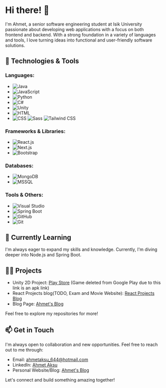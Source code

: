 # Hi there! 👋

I'm Ahmet, a senior software engineering student at Isik University passionate about developing web applications with a focus on both frontend and backend. With a strong foundation in a variety of languages and tools, I love turning ideas into functional and user-friendly software solutions.

## 🔧 Technologies & Tools
### Languages:
- ![Java](https://img.shields.io/badge/Java-007396?style=for-the-badge&logo=java&logoColor=white)
- ![JavaScript](https://img.shields.io/badge/JavaScript-F7DF1E?style=for-the-badge&logo=javascript&logoColor=black)
- ![Python](https://img.shields.io/badge/Python-3776AB?style=for-the-badge&logo=python&logoColor=white)
- ![C#](https://img.shields.io/badge/C%23-239120?style=for-the-badge&logo=c-sharp&logoColor=white)
- ![Unity](https://img.shields.io/badge/Unity-000000?style=for-the-badge&logo=unity&logoColor=white)
- ![HTML](https://img.shields.io/badge/HTML5-E34F26?style=for-the-badge&logo=html5&logoColor=white)
- ![CSS](https://img.shields.io/badge/CSS-1572B6?style=for-the-badge&logo=css3&logoColor=white) ![Sass](https://img.shields.io/badge/Sass-CC6699?style=for-the-badge&logo=sass&logoColor=white) ![Tailwind CSS](https://img.shields.io/badge/Tailwind_CSS-38B2AC?style=for-the-badge&logo=tailwind-css&logoColor=white)
  
### Frameworks & Libraries:
- ![React.js](https://img.shields.io/badge/React.js-61DAFB?style=for-the-badge&logo=react&logoColor=black)
- ![Next.js](https://img.shields.io/badge/Next.js-000000?style=for-the-badge&logo=next.js&logoColor=white)
- ![Bootstrap](https://img.shields.io/badge/Bootstrap-563D7C?style=for-the-badge&logo=bootstrap&logoColor=white)

### Databases:
- ![MongoDB](https://img.shields.io/badge/MongoDB-47A248?style=for-the-badge&logo=mongodb&logoColor=white)
- ![MSSQL](https://img.shields.io/badge/Microsoft_SQL_Server-CC2927?style=for-the-badge&logo=microsoft-sql-server&logoColor=white)

### Tools & Others:
- ![Visual Studio](https://img.shields.io/badge/Visual_Studio-5C2D91?style=for-the-badge&logo=visual-studio&logoColor=white)
- ![Spring Boot](https://img.shields.io/badge/Spring_Boot-6DB33F?style=for-the-badge&logo=spring-boot&logoColor=white)
- ![GitHub](https://img.shields.io/badge/GitHub-181717?style=for-the-badge&logo=github&logoColor=white)
- ![Git](https://img.shields.io/badge/Git-F05032?style=for-the-badge&logo=git&logoColor=white)

## 🌱 Currently Learning

I'm always eager to expand my skills and knowledge. Currently, I'm diving deeper into Node.js and Spring Boot.

## 👨‍💻 Projects

- Unity 2D Project: [Play Store](https://apkpure.com/twainn-first-episode/com.ProtoJackGames.TWAINN) (Game deleted from Google Play due to this link is an apk link)
- React Projects blog(TODO, Exam and Movie Website): [React Projects Blog](https://react-projects-blog.netlify.app/)
- Blog Page: [Ahmet's Blog](https://ahmetaksuu.netlify.app/)

Feel free to explore my repositories for more!

## 📫 Get in Touch
I'm always open to collaboration and new opportunities. Feel free to reach out to me through:

- Email: ahmetaksu_644@hotmail.com
- LinkedIn: [Ahmet Aksu](https://www.linkedin.com/in/ahmet-aksu-b9a5401b7/)
- Personal Website/Blog: [Ahmet's Blog](https://ahmetaksuu.netlify.app/)

Let's connect and build something amazing together!
